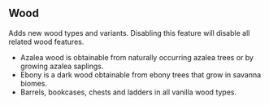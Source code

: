## Wood

Adds new wood types and variants. Disabling this feature will disable all related wood features.

- Azalea wood is obtainable from naturally occurring azalea trees or by growing azalea saplings.
- Ebony is a dark wood obtainable from ebony trees that grow in savanna biomes.
- Barrels, bookcases, chests and ladders in all vanilla wood types.